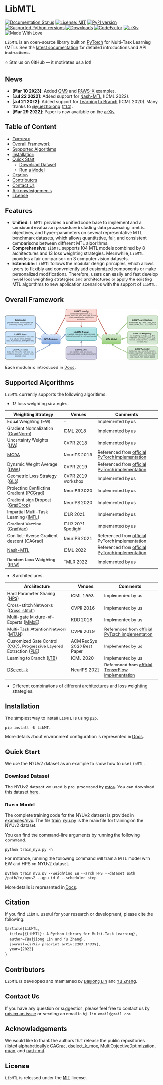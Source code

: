 # LibMTL

[![Documentation Status](https://readthedocs.org/projects/libmtl/badge/?version=latest)](https://libmtl.readthedocs.io/en/latest/?badge=latest) [![License: MIT](https://img.shields.io/badge/License-MIT-blue.svg)](https://github.com/median-research-group/LibMTL/blob/main/LICENSE) [![PyPI version](https://badge.fury.io/py/LibMTL.svg)](https://badge.fury.io/py/LibMTL) [![Supported Python versions](https://img.shields.io/pypi/pyversions/LibMTL.svg?logo=python&logoColor=FFE873)](https://github.com/median-research-group/LibMTL) [![Downloads](https://static.pepy.tech/personalized-badge/libmtl?period=total&units=international_system&left_color=grey&right_color=red&left_text=downloads)](https://pepy.tech/project/libmtl) [![CodeFactor](https://www.codefactor.io/repository/github/median-research-group/libmtl/badge/main)](https://www.codefactor.io/repository/github/median-research-group/libmtl/overview/main) [![arXiv](https://img.shields.io/badge/arXiv-2203.14338-b31b1b.svg)](https://arxiv.org/abs/2203.14338) [![Made With Love](https://img.shields.io/badge/Made%20With-Love-orange.svg)](https://github.com/median-research-group/LibMTL) 

``LibMTL`` is an open-source library built on [PyTorch](https://pytorch.org/) for Multi-Task Learning (MTL). See the [latest documentation](https://libmtl.readthedocs.io/en/latest/) for detailed introductions and API instructions.

:star: Star us on GitHub — it motivates us a lot!

## News

- **[Mar 10 2023]**: Added [QM9](https://github.com/median-research-group/LibMTL/tree/main/examples/qm9) and [PAWS-X](https://github.com/median-research-group/LibMTL/tree/main/examples/xtreme) examples.
- **[Jul 22 2022]**: Added support for [Nash-MTL](https://proceedings.mlr.press/v162/navon22a/navon22a.pdf) (ICML 2022).
- **[Jul 21 2022]**: Added support for [Learning to Branch](http://proceedings.mlr.press/v119/guo20e/guo20e.pdf) (ICML 2020). Many thanks to [@yuezhixiong](https://github.com/yuezhixiong) ([#14](https://github.com/median-research-group/LibMTL/pull/14)).
- **[Mar 29 2022]**: Paper is now available on the [arXiv](https://arxiv.org/abs/2203.14338).

## Table of Content

- [Features](#features)
- [Overall Framework](#overall-framework)
- [Supported Algorithms](#supported-algorithms)
- [Installation](#installation)
- [Quick Start](#quick-start)
  - [Download Dataset](#download-dataset)
  - [Run a Model](#run-a-model)
- [Citation](#citation)
- [Contributors](#contributors)
- [Contact Us](#contact-us)
- [Acknowledgements](#acknowledgements)
- [License](#license)

## Features

- **Unified**:  ``LibMTL`` provides a unified code base to implement and a consistent evaluation procedure including data processing, metric objectives, and hyper-parameters on several representative MTL benchmark datasets, which allows quantitative, fair, and consistent comparisons between different MTL algorithms.
- **Comprehensive**: ``LibMTL`` supports 104 MTL models combined by 8 architectures and 13 loss weighting strategies. Meanwhile, ``LibMTL`` provides a fair comparison on 3 computer vision datasets.
- **Extensible**:  ``LibMTL`` follows the modular design principles, which allows users to flexibly and conveniently add customized components or make personalized modifications. Therefore, users can easily and fast develop novel loss weighting strategies and architectures or apply the existing MTL algorithms to new application scenarios with the support of ``LibMTL``.

## Overall Framework

 ![framework](./docs/docs/images/framework.png)

Each module is introduced in [Docs](https://libmtl.readthedocs.io/en/latest/docs/user_guide/framework.html).

## Supported Algorithms

``LibMTL`` currently supports the following algorithms:

- 13 loss weighting strategies.

| Weighting Strategy                                                                                                                                                                                                | Venues                                | Comments                                                                                                 |
| ----------------------------------------------------------------------------------------------------------------------------------------------------------------------------------------------------------------- | ------------------------------------- | -------------------------------------------------------------------------------------------------------- |
| Equal Weighting (EW)                                                                                                                                                                                              | -                                     | Implemented by us                                                                                        |
| Gradient Normalization ([GradNorm](http://proceedings.mlr.press/v80/chen18a/chen18a.pdf))                                                                                                                         | ICML 2018                             | Implemented by us                                                                                        |
| Uncertainty Weights ([UW](https://openaccess.thecvf.com/content_cvpr_2018/papers/Kendall_Multi-Task_Learning_Using_CVPR_2018_paper.pdf))                                                                          | CVPR 2018                             | Implemented by us                                                                                        |
| [MGDA](https://papers.nips.cc/paper/2018/hash/432aca3a1e345e339f35a30c8f65edce-Abstract.html)                                                                                                                     | NeurIPS 2018                          | Referenced from [official PyTorch implementation](https://github.com/isl-org/MultiObjectiveOptimization) |
| Dynamic Weight Average ([DWA](https://openaccess.thecvf.com/content_CVPR_2019/papers/Liu_End-To-End_Multi-Task_Learning_With_Attention_CVPR_2019_paper.pdf))                                                      | CVPR 2019                             | Referenced from [official PyTorch implementation](https://github.com/lorenmt/mtan)                       |
| Geometric Loss Strategy ([GLS](https://openaccess.thecvf.com/content_CVPRW_2019/papers/WAD/Chennupati_MultiNet_Multi-Stream_Feature_Aggregation_and_Geometric_Loss_Strategy_for_Multi-Task_CVPRW_2019_paper.pdf)) | CVPR 2019 workshop                    | Implemented by us                                                                                        |
| Projecting Conflicting Gradient ([PCGrad](https://papers.nips.cc/paper/2020/hash/3fe78a8acf5fda99de95303940a2420c-Abstract.html))                                                                                 | NeurIPS 2020                          | Implemented by us                                                                                        |
| Gradient sign Dropout ([GradDrop](https://papers.nips.cc/paper/2020/hash/16002f7a455a94aa4e91cc34ebdb9f2d-Abstract.html))                                                                                         | NeurIPS 2020                          | Implemented by us                                                                                        |
| Impartial Multi-Task Learning ([IMTL](https://openreview.net/forum?id=IMPnRXEWpvr))                                                                                                                               | ICLR 2021                             | Implemented by us                                                                                        |
| Gradient Vaccine ([GradVac](https://openreview.net/forum?id=F1vEjWK-lH_))                                                                                                                                         | ICLR 2021 Spotlight                   | Implemented by us                                                                                        |
| Conflict-Averse Gradient descent ([CAGrad](https://openreview.net/forum?id=_61Qh8tULj_))                                                                                                                          | NeurIPS 2021                          | Referenced from [official PyTorch implementation](https://github.com/Cranial-XIX/CAGrad)                 |
| [Nash-MTL](https://proceedings.mlr.press/v162/navon22a/navon22a.pdf)                                                                                                                                              | ICML 2022                             | Referenced from [official PyTorch implementation](https://github.com/AvivNavon/nash-mtl)                 |
| Random Loss Weighting ([RLW](https://openreview.net/forum?id=jjtFD8A1Wx))                                                                                                                                         | TMLR 2022 | Implemented by us                                                                                        |

- 8 architectures.

| Architecture                                                                                                                                                            | Venues                     | Comments                                                                                                                           |
| ----------------------------------------------------------------------------------------------------------------------------------------------------------------------- | -------------------------- | ---------------------------------------------------------------------------------------------------------------------------------- |
| Hard Parameter Sharing ([HPS](https://dl.acm.org/doi/10.5555/3091529.3091535))                                                                                          | ICML 1993                  | Implemented by us                                                                                                                  |
| Cross-stitch Networks ([Cross_stitch](https://openaccess.thecvf.com/content_cvpr_2016/papers/Misra_Cross-Stitch_Networks_for_CVPR_2016_paper.pdf))                      | CVPR 2016                  | Implemented by us                                                                                                                  |
| Multi-gate Mixture-of-Experts ([MMoE](https://dl.acm.org/doi/10.1145/3219819.3220007))                                                                                  | KDD 2018                   | Implemented by us                                                                                                                  |
| Multi-Task Attention Network ([MTAN](https://openaccess.thecvf.com/content_CVPR_2019/papers/Liu_End-To-End_Multi-Task_Learning_With_Attention_CVPR_2019_paper.pdf))     | CVPR 2019                  | Referenced from [official PyTorch implementation](https://github.com/lorenmt/mtan)                                                 |
| Customized Gate Control ([CGC](https://dl.acm.org/doi/10.1145/3383313.3412236)), Progressive Layered Extraction ([PLE](https://dl.acm.org/doi/10.1145/3383313.3412236)) | ACM RecSys 2020 Best Paper | Implemented by us                                                                                                                  |
| Learning to Branch ([LTB](http://proceedings.mlr.press/v119/guo20e/guo20e.pdf))                                                                                         | ICML 2020                  | Implemented by us                                                                                                                  |
| [DSelect-k](https://proceedings.neurips.cc/paper/2021/hash/f5ac21cd0ef1b88e9848571aeb53551a-Abstract.html)                                                              | NeurIPS 2021               | Referenced from [official TensorFlow implementation](https://github.com/google-research/google-research/tree/master/dselect_k_moe) |

- Different combinations of different architectures and loss weighting strategies.

## Installation

The simplest way to install `LibMTL` is using `pip`.

```shell
pip install -U LibMTL
```

More details about environment configuration is represented in [Docs](https://libmtl.readthedocs.io/en/latest/docs/getting_started/installation.html).

## Quick Start

We use the NYUv2 dataset as an example to show how to use ``LibMTL``.

### Download Dataset

The NYUv2 dataset we used is pre-processed by [mtan](https://github.com/lorenmt/mtan). You can download this dataset [here](https://www.dropbox.com/sh/86nssgwm6hm3vkb/AACrnUQ4GxpdrBbLjb6n-mWNa?dl=0).

### Run a Model

The complete training code for the NYUv2 dataset is provided in [examples/nyu](./examples/nyu). The file [train_nyu.py](./examples/nyu/train_nyu.py) is the main file for training on the NYUv2 dataset.

You can find the command-line arguments by running the following command.

```shell
python train_nyu.py -h
```

For instance, running the following command will train a MTL model with EW and HPS on NYUv2 dataset.

```shell
python train_nyu.py --weighting EW --arch HPS --dataset_path /path/to/nyuv2 --gpu_id 0 --scheduler step
```

More details is represented in [Docs](https://libmtl.readthedocs.io/en/latest/docs/getting_started/quick_start.html).

## Citation

If you find ``LibMTL`` useful for your research or development, please cite the following:

```latex
@article{LibMTL,
  title={{LibMTL}: A Python Library for Multi-Task Learning},
  author={Baijiong Lin and Yu Zhang},
  journal={arXiv preprint arXiv:2203.14338},
  year={2022}
}
```

## Contributors

``LibMTL`` is developed and maintained by [Baijiong Lin](https://baijiong-lin.github.io) and [Yu Zhang](http://cse.sustech.edu.cn/faculty/~zhangy/).

## Contact Us

If you have any question or suggestion, please feel free to contact us by [raising an issue](https://github.com/median-research-group/LibMTL/issues) or sending an email to ``bj.lin.email@gmail.com``.

## Acknowledgements

We would like to thank the authors that release the public repositories (listed alphabetically):  [CAGrad](https://github.com/Cranial-XIX/CAGrad), [dselect_k_moe](https://github.com/google-research/google-research/tree/master/dselect_k_moe), [MultiObjectiveOptimization](https://github.com/isl-org/MultiObjectiveOptimization), [mtan](https://github.com/lorenmt/mtan), and [nash-mtl](https://github.com/AvivNavon/nash-mtl).

## License

``LibMTL`` is released under the [MIT](./LICENSE) license.
